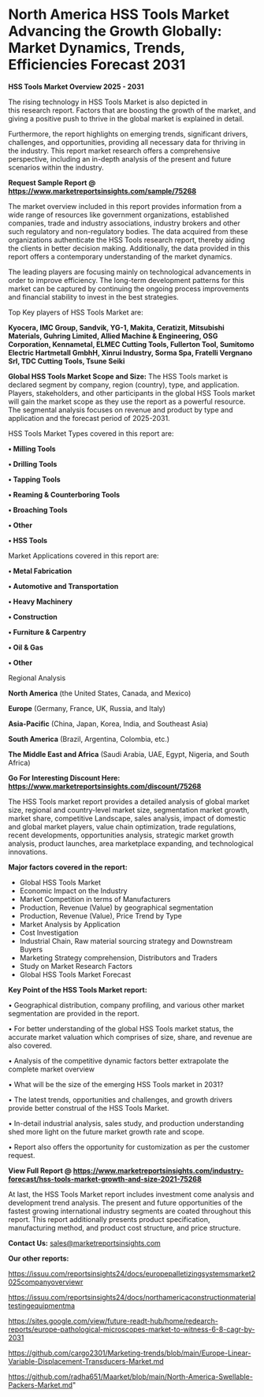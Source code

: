 # North America HSS Tools Market Advancing the Growth Globally: Market Dynamics, Trends, Efficiencies Forecast 2031

<Strong> HSS Tools Market Overview 2025 - 2031</strong>

The rising technology in HSS Tools Market is also depicted in this research report. Factors that are boosting the growth of the market, and giving a positive push to thrive in the global market is explained in detail.

Furthermore, the report highlights on emerging trends, significant drivers, challenges, and opportunities, providing all necessary data for thriving in the industry. This report market research offers a comprehensive perspective, including an in-depth analysis of the present and future scenarios within the industry.

<strong>Request Sample Report @ <a href=https://www.marketreportsinsights.com/sample/75268>https://www.marketreportsinsights.com/sample/75268</a></strong>

The market overview included in this report provides information from a wide range of resources like government organizations, established companies, trade and industry associations, industry brokers and other such regulatory and non-regulatory bodies. The data acquired from these organizations authenticate the HSS Tools research report, thereby aiding the clients in better decision making. Additionally, the data provided in this report offers a contemporary understanding of the market dynamics.

The leading players are focusing mainly on technological advancements in order to improve efficiency. The long-term development patterns for this market can be captured by continuing the ongoing process improvements and financial stability to invest in the best strategies.

Top Key players of HSS Tools Market are:

<strong>Kyocera, IMC Group, Sandvik, YG-1, Makita, Ceratizit, Mitsubishi Materials, Guhring Limited, Allied Machine & Engineering, OSG Corporation, Kennametal, ELMEC Cutting Tools, Fullerton Tool, Sumitomo Electric Hartmetall GmbhH, Xinrui Industry, Sorma Spa, Fratelli Vergnano Srl, TDC Cutting Tools, Tsune Seiki</strong>

<strong><b>Global HSS Tools Market Scope and Size:</b></strong>
The HSS Tools market is declared segment by company, region (country), type, and application. Players, stakeholders, and other participants in the global HSS Tools market will gain the market scope as they use the report as a powerful resource. The segmental analysis focuses on revenue and product by type and application and the forecast period of 2025-2031.

HSS Tools Market Types covered in this report are:

<strong>• Milling Tools

• Drilling Tools

• Tapping Tools

• Reaming & Counterboring Tools

• Broaching Tools

• Other

• HSS Tools</strong>

Market Applications covered in this report are:

<strong>• Metal Fabrication

• Automotive and Transportation

• Heavy Machinery

• Construction

• Furniture & Carpentry

• Oil & Gas

• Other</strong> 

Regional Analysis

<strong>North America</strong> (the United States, Canada, and Mexico)

<strong>Europe</strong> (Germany, France, UK, Russia, and Italy)

<strong>Asia-Pacific</strong> (China, Japan, Korea, India, and Southeast Asia)

<strong>South America</strong> (Brazil, Argentina, Colombia, etc.)

<strong>The Middle East and Africa</strong> (Saudi Arabia, UAE, Egypt, Nigeria, and South Africa)

<strong>Go For Interesting Discount Here: <a href=https://www.marketreportsinsights.com/discount/75268>https://www.marketreportsinsights.com/discount/75268</a></strong>

The HSS Tools market report provides a detailed analysis of global market size, regional and country-level market size, segmentation market growth, market share, competitive Landscape, sales analysis, impact of domestic and global market players, value chain optimization, trade regulations, recent developments, opportunities analysis, strategic market growth analysis, product launches, area marketplace expanding, and technological innovations.

<strong><b>Major factors covered in the report:</b></strong>
<ul>
  <li>Global HSS Tools Market </li>
  <li>Economic Impact on the Industry</li>
  <li>Market Competition in terms of Manufacturers</li>
  <li>Production, Revenue (Value) by geographical segmentation</li>
  <li>Production, Revenue (Value), Price Trend by Type</li>
  <li>Market Analysis by Application</li>
  <li>Cost Investigation</li>
  <li>Industrial Chain, Raw material sourcing strategy and Downstream Buyers</li>
  <li>Marketing Strategy comprehension, Distributors and Traders</li>
  <li>Study on Market Research Factors</li>
  <li>Global HSS Tools Market Forecast</li>
</ul>

<strong><b>Key Point of the HSS Tools Market report:</b></strong>

• Geographical distribution, company profiling, and various other market segmentation are provided in the report.

• For better understanding of the global HSS Tools market status, the accurate market valuation which comprises of size, share, and revenue are also covered.

• Analysis of the competitive dynamic factors better extrapolate the complete market overview

• What will be the size of the emerging HSS Tools market in 2031?

• The latest trends, opportunities and challenges, and growth drivers provide better construal of the HSS Tools Market.

• In-detail industrial analysis, sales study, and production understanding shed more light on the future market growth rate and scope.

• Report also offers the opportunity for customization as per the customer request.

<strong><b>View Full Report @ <a href=https://www.marketreportsinsights.com/industry-forecast/hss-tools-market-growth-and-size-2021-75268>https://www.marketreportsinsights.com/industry-forecast/hss-tools-market-growth-and-size-2021-75268</a></b></strong>


At last, the HSS Tools Market report includes investment come analysis and development trend analysis. The present and future opportunities of the fastest growing international industry segments are coated throughout this report. This report additionally presents product specification, manufacturing method, and product cost structure, and price structure.

<strong>Contact Us:</strong>
sales@marketreportsinsights.com

<strong>Our other reports:</strong>

<a href=https://issuu.com/reportsinsights24/docs/europepalletizingsystemsmarket2025companyoverviewr>https://issuu.com/reportsinsights24/docs/europepalletizingsystemsmarket2025companyoverviewr</a>

<a href=https://issuu.com/reportsinsights24/docs/northamericaconstructionmaterialtestingequipmentma>https://issuu.com/reportsinsights24/docs/northamericaconstructionmaterialtestingequipmentma</a>

<a href=https://sites.google.com/view/future-readt-hub/home/redearch-reports/europe-pathological-microscopes-market-to-witness-6-8-cagr-by-2031>https://sites.google.com/view/future-readt-hub/home/redearch-reports/europe-pathological-microscopes-market-to-witness-6-8-cagr-by-2031</a>

<a href=https://github.com/cargo2301/Marketing-trends/blob/main/Europe-Linear-Variable-Displacement-Transducers-Market.md>https://github.com/cargo2301/Marketing-trends/blob/main/Europe-Linear-Variable-Displacement-Transducers-Market.md</a>

<a href=https://github.com/radha651/Maarket/blob/main/North-America-Swellable-Packers-Market.md>https://github.com/radha651/Maarket/blob/main/North-America-Swellable-Packers-Market.md</a>"
